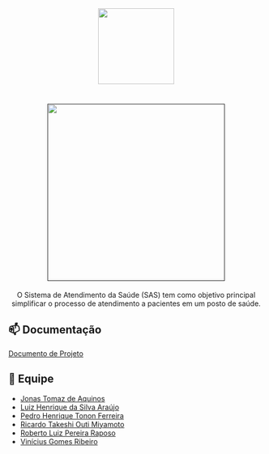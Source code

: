 <div align="center">
   
   <img width="150" src="https://img.shields.io/github/actions/workflow/status/phTononFerreira/SAS/maven.yml">

   <h1>
      <a href="">
         <img width="350" src="https://cdn.discordapp.com/attachments/445732137623224331/1037461996494397440/logoSAS.png">
      </a>
   </h1>
   O Sistema de Atendimento da Saúde (SAS) tem como objetivo principal simplificar o processo de atendimento a pacientes em um posto de saúde.
   
</div>

## 📫 Documentação

[Documento de Projeto](https://cdn.discordapp.com/attachments/445732137623224331/1088095896979378266/Documento_de_Projeto_-_SAS.pdf)

## 👥 Equipe
- [Jonas Tomaz de Aquinos](https://github.com/mrjonas151)
- [Luiz Henrique da Silva Araújo](https://github.com/Tchuc01)
- [Pedro Henrique Tonon Ferreira](https://github.com/phTononFerreira)
- [Ricardo Takeshi Outi Miyamoto](https://github.com/takeshitos)
- [Roberto Luiz Pereira Raposo](https://github.com/RobertoLuiz99)
- [Vinícius Gomes Ribeiro](https://github.com/ViniciusGR797)

